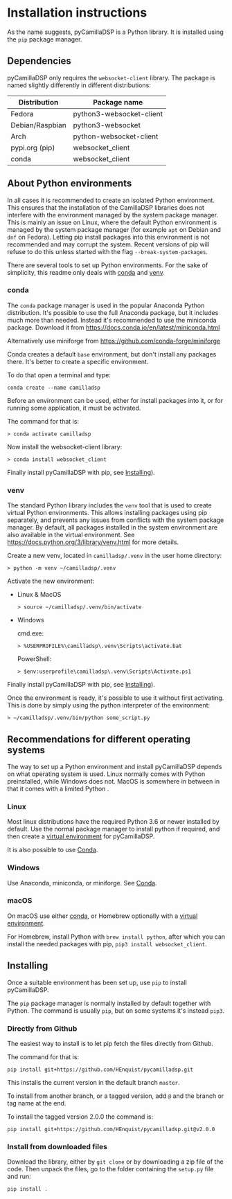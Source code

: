 # Installation instructions
As the name suggests, pyCamillaDSP is a Python library. It is installed using the `pip` package manager.


## Dependencies

pyCamillaDSP only requires the `websocket-client` library.
The package is named slightly differently in different distributions:

| Distribution       | Package name             |
|--------------------|--------------------------|
| Fedora             | python3-websocket-client |
| Debian/Raspbian    | python3-websocket        |
| Arch               | python-websocket-client  |
| pypi.org (pip)     | websocket_client         |
| conda              | websocket_client         |


## About Python environments

In all cases it is recommended to create an isolated Python environment.
This ensures that the installation of the CamillaDSP libraries does not interfere with
the environment managed by the system package manager.
This is mainly an issue on Linux, where the default Python environment is managed by
the system package manager (for example `apt` on Debian and `dnf` on Fedora).
Letting pip install packages into this environment is not recommended
and may corrupt the system.
Recent versions of pip will refuse to do this unless started with the flag `--break-system-packages`.

There are several tools to set up Python environments.
For the sake of simplicity, this readme only deals with [conda](#conda) and [venv](#venv).


### conda

The `conda` package manager is used in the popular Anaconda Python distribution.
It's possible to use the full Anaconda package, but it includes much more than needed.
Instead it's recommended to use the miniconda package.
Download it from https://docs.conda.io/en/latest/miniconda.html

Alternatively use miniforge from https://github.com/conda-forge/miniforge

Conda creates a default `base` environment, but don't install any packages there.
It's better to create a specific environment.

To do that open a terminal and type:
```console
conda create --name camilladsp
```

Before an environment can be used, either for install packages into it,
or for running some application, it must be activated.

The command for that is: 

```console
> conda activate camilladsp
```

Now install the websocket-client library:

```console
> conda install websocket_client
```

Finally install pyCamillaDSP with pip, see [Installing](#installing)).


### venv

The standard Python library includes the `venv` tool that is used to create virtual Python environments.
This allows installing packages using pip separately, and prevents any issues from conflicts with the system package manager.
By default, all packages installed in the system environment are also available in the virtual environment.
See https://docs.python.org/3/library/venv.html for more details.

Create a new venv, located in `camilladsp/.venv` in the user home directory:

```console
> python -m venv ~/camilladsp/.venv
```

Activate the new environment:

- Linux & MacOS
  ```console
  > source ~/camilladsp/.venv/bin/activate
  ```

- Windows

  cmd.exe:
  ```console
  > %USERPROFILE%\camilladsp\.venv\Scripts\activate.bat
  ```

  PowerShell:
  ```console
  > $env:userprofile\camilladsp\.venv\Scripts\Activate.ps1
  ```

Finally install pyCamillaDSP with pip, see [Installing](#installing)).

Once the environment is ready, it's possible to use it without first activating.
This is done by simply using the python interpreter of the environment:

```console
> ~/camilladsp/.venv/bin/python some_script.py
```


## Recommendations for different operating systems

The way to set up a Python environment and install pyCamillaDSP depends on what operating system is used.
Linux normally comes with Python preinstalled, while Windows does not.
MacOS is somewhere in between in that it comes with a limited Python . 

### Linux
Most linux distributions have the required Python 3.6 or newer installed by default.
Use the normal package manager to install python if required,
and then create a [virtual environment](#venv) for pyCamillaDSP.

It is also possible to use [Conda](#conda).

### Windows
Use Anaconda, miniconda, or miniforge. See [Conda](#conda).

### macOS
On macOS use either [conda](#conda), or Homebrew optionally with a [virtual environment](#venv). 

For Homebrew, install Python with `brew install python`, after which you can install the needed packages with pip, `pip3 install websocket_client`.

## Installing
Once a suitable environment has been set up, use `pip` to install pyCamillaDSP.

The `pip` package manager is normally installed by default together with Python.
The command is usually `pip`, but on some systems it's instead `pip3`.

### Directly from Github
The easiest way to install is to let pip fetch the files directly from Github.

The command for that is:
```console
pip install git+https://github.com/HEnquist/pycamilladsp.git
```
This installs the current version in the default branch `master`.

To install from another branch, or a tagged version, add `@` and the branch or tag name at the end.

To install the tagged version 2.0.0 the command is:
```console
pip install git+https://github.com/HEnquist/pycamilladsp.git@v2.0.0
```

### Install from downloaded files
Download the library, either by `git clone` or by downloading a zip file of the code.
Then unpack the files, go to the folder containing the `setup.py` file and run: 
```console
pip install .
```



